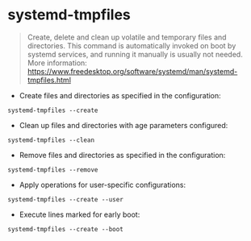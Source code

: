 # systemd-tmpfiles

> Create, delete and clean up volatile and temporary files and directories.
> This command is automatically invoked on boot by systemd services, and running it manually is usually not needed.
> More information: <https://www.freedesktop.org/software/systemd/man/systemd-tmpfiles.html>

- Create files and directories as specified in the configuration:

`systemd-tmpfiles --create`

- Clean up files and directories with age parameters configured:

`systemd-tmpfiles --clean`

- Remove files and directories as specified in the configuration:

`systemd-tmpfiles --remove`

- Apply operations for user-specific configurations:

`systemd-tmpfiles --create --user`

- Execute lines marked for early boot:

`systemd-tmpfiles --create --boot`
